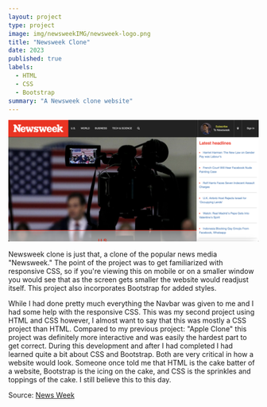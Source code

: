 ```yaml
---
layout: project
type: project
image: img/newsweekIMG/newsweek-logo.png
title: "Newsweek Clone"
date: 2023
published: true
labels:
  - HTML
  - CSS
  - Bootstrap 
summary: "A Newsweek clone website"
---
```


<img class="img-fluid" src="../img/newsweekIMG/newsweek-page.png">

<p> Newsweek clone is just that, a clone of the popular news media "Newsweek." The point of the project was to get familiarized with responsive CSS, so if you're viewing this on mobile or on a smaller window you would see that as the screen gets smaller the website would readjust itself. This project also incorporates Bootstrap for added styles. </p>
<p2> While I had done pretty much everything the Navbar was given to me and I had some help with the responsive CSS. This was my second project using HTML and CSS however, I almost want to say that this was mostly a CSS project than HTML. Compared to my previous project: "Apple Clone" this project was definitely more interactive and was easily the hardest part to get correct.</p2>
<p3> During this development and after I had completed I had learned quite a bit about CSS and Bootstrap. Both are very critical in how a website would look. Someone once told me that HTML is the cake batter of a website, Bootstrap is the icing on the cake, and CSS is the sprinkles and toppings of the cake. I still believe this to this day.</p3>
 
Source: <a href="https://github.com/theVacay/vacay">News Week</a>
